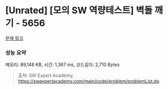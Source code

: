 # [Unrated] [모의 SW 역량테스트] 벽돌 깨기 - 5656 

[문제 링크](https://swexpertacademy.com/main/code/problem/problemDetail.do?contestProbId=AWXRQm6qfL0DFAUo) 

### 성능 요약

메모리: 89,148 KB, 시간: 1,367 ms, 코드길이: 2,710 Bytes



> 출처: SW Expert Academy, https://swexpertacademy.com/main/code/problem/problemList.do